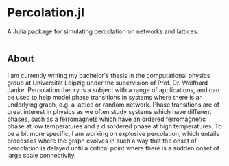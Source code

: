 # Percolation.jl

A Julia package for simulating percolation on networks and lattices.

```@contents
```

## About

I am currently writing my bachelor's thesis in the computational physics group at Universität Leipzig under the supervision of Prof. Dr. Wolfhard Janke.
Percolation theory is a subject with a range of applications, and can be used to help model phase transitions in systems where there is an underlying graph, e.g. a lattice or random network.
Phase transitions are of great interest in physics as we often study systems which have different phases, such as a ferromagnets which have an ordered ferromagnetic phase at low temperatures and a disordered phase at high temperatures.
To be a bit more specific, I am working on explosive percolation, which entails processes where the graph evolves in such a way that the onset of percolation is delayed until a critical point where there is a sudden onset of large scale connectivity.
